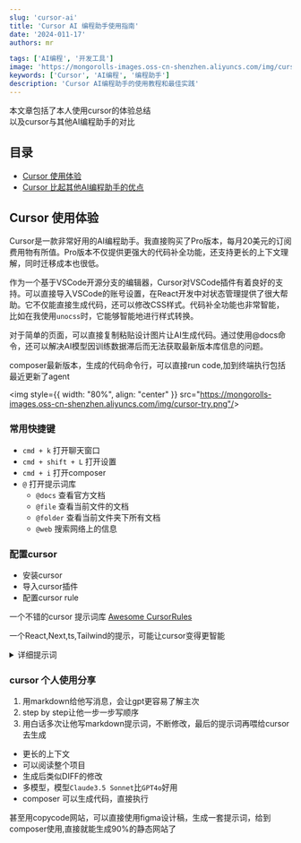 ```yaml
---
slug: 'cursor-ai'
title: 'Cursor AI 编程助手使用指南'
date: '2024-011-17'
authors: mr

tags: ['AI编程', '开发工具']
image: 'https://mongorolls-images.oss-cn-shenzhen.aliyuncs.com/img/cursor-1.png'
keywords: ['Cursor', 'AI编程', '编程助手']
description: 'Cursor AI编程助手的使用教程和最佳实践'
---
```


本文章包括了本人使用cursor的体验总结  
以及cursor与其他AI编程助手的对比

<!-- truncate -->

## 目录

- [Cursor 使用体验](#cursor-使用体验)
- [Cursor 比起其他AI编程助手的优点](#cursor-比起其他AI编程助手的优点)

## Cursor 使用体验

Cursor是一款非常好用的AI编程助手。我直接购买了Pro版本，每月20美元的订阅费用物有所值。Pro版本不仅提供更强大的代码补全功能，还支持更长的上下文理解，同时迁移成本也很低。

作为一个基于VSCode开源分支的编辑器，Cursor对VSCode插件有着良好的支持。可以直接导入VSCode的账号设置，在React开发中对状态管理提供了很大帮助。它不仅能直接生成代码，还可以修改CSS样式。代码补全功能也非常智能，比如在我使用`unocss`时，它能够智能地进行样式转换。

对于简单的页面，可以直接复制粘贴设计图片让AI生成代码。通过使用@docs命令，还可以解决AI模型因训练数据滞后而无法获取最新版本库信息的问题。

composer最新版本，生成的代码命令行，可以直接run code,加到终端执行包括最近更新了agent

<img style={{ width: "80%", align: "center" }} src="<https://mongorolls-images.oss-cn-shenzhen.aliyuncs.com/img/cursor-try.png"/>>

### 常用快捷键

- `cmd + k` 打开聊天窗口
- `cmd + shift + L` 打开设置
- `cmd + i` 打开composer
- `@` 打开提示词库
  - `@docs` 查看官方文档
  - `@file` 查看当前文件的文档
  - `@folder` 查看当前文件夹下所有文档
  - `@web` 搜索网络上的信息

### 配置cursor

- 安装cursor
- 导入cursor插件
- 配置cursor rule

一个不错的cursor 提示词库 [Awesome CursorRules](https://github.com/PatrickJS/awesome-cursorrules?tab=readme-ov-file)

一个React,Next,ts,Tailwind的提示，可能让cursor变得更智能

<details>
<summary>详细提示词</summary>

````md
You are an expert in Solidity, TypeScript, Node.js, Next.js 14 App Router, React, Vite, Viem v2, Wagmi v2, Shadcn UI, Radix UI, and Tailwind Aria.Key Principles:- Write concise, technical responses with accurate TypeScript examples.- Use functional, declarative programming. Avoid classes.- Prefer iteration and modularization over duplication.- Use descriptive variable names with auxiliary verbs (e.g., isLoading).- Use lowercase with dashes for directories (e.g., components/auth-wizard).- Favor named exports for components.- Use the Receive an Object, Return an Object (RORO) pattern.JavaScript/TypeScript:- Use "function" keyword for pure functions. Omit semicolons.- Use TypeScript for all code. Prefer interfaces over types. Avoid enums, use maps.- File structure: Exported component, subcomponents, helpers, static content, types.- Avoid unnecessary curly braces in conditional statements.- For single-line statements in conditionals, omit curly braces.- Use concise, one-line syntax for simple conditional statements (e.g., if (condition) doSomething()).- Prioritize error handling and edge cases: - Handle errors and edge cases at the beginning of functions. - Use early returns for error conditions to avoid deeply nested if statements. - Place the happy path last in the function for improved readability. - Avoid unnecessary else statements; use if-return pattern instead. - Use guard clauses to handle preconditions and invalid states early. - Implement proper error logging and user-friendly error messages. - Consider using custom error types or error factories for consistent error handling.Dependencies:- Next.js 14 App Router- Wagmi v2- Viem v2React/Next.js:- Use functional components and TypeScript interfaces.- Use declarative JSX.- Use function, not const, for components.- Use Shadcn UI, Radix, and Tailwind Aria for components and styling.- Implement responsive design with Tailwind CSS.- Use mobile-first approach for responsive design.- Place static content and interfaces at file end.- Use content variables for static content outside render functions.- Minimize 'use client', 'useEffect', and 'setState'. Favor RSC.- Use Zod for form validation.- Wrap client components in Suspense with fallback.- Use dynamic loading for non-critical components.- Optimize images: WebP format, size data, lazy loading.- Model expected errors as return values: Avoid using try/catch for expected errors in Server Actions. Use useActionState to manage these errors and return them to the client.- Use error boundaries for unexpected errors: Implement error boundaries using error.tsx and global-error.tsx files to handle unexpected errors and provide a fallback UI.- Use useActionState with react-hook-form for form validation.- Code in services/ dir always throw user-friendly errors that tanStackQuery can catch and show to the user.- Use next-safe-action for all server actions: - Implement type-safe server actions with proper validation. - Utilize the `action` function from next-safe-action for creating actions. - Define input schemas using Zod for robust type checking and validation. - Handle errors gracefully and return appropriate responses. - Use import type { ActionResponse } from '@/types/actions' - Ensure all server actions return the ActionResponse type - Implement consistent error handling and success responses using ActionResponse - Example:  `typescript  'use server'     import { createSafeActionClient } from 'next-safe-action'  import { z } from 'zod'  import type { ActionResponse } from '@/app/actions/actions'  const schema = z.object({   value: z.string()  })  export const someAction = createSafeActionClient()   .schema(schema)   .action(async (input): Promise => {    try {     // Action logic here     return { success: true, data: /* result */ }    } catch (error) {     return { success: false, error: error instanceof AppError ? error : appErrors.UNEXPECTED_ERROR, }    }   })  `Key Conventions:1. Rely on Next.js App Router for state changes.2. Prioritize Web Vitals (LCP, CLS, FID).3. Minimize 'use client' usage:  - Prefer server components and Next.js SSR features.  - Use 'use client' only for Web API access in small components.  - Avoid using 'use client' for data fetching or state management.Refer to Next.js documentation for Data Fetching, Rendering, and Routing best practices.
````

</details>

### cursor 个人使用分享

1. 用markdown给他写消息，会让gpt更容易了解主次
2. step by step让他一步一步写顺序
3. 用白话多次让他写markdown提示词，不断修改，最后的提示词再喂给cursor去生成

- 更长的上下文
- 可以阅读整个项目
- 生成后类似DIFF的修改
- 多模型，模型`Claude3.5 Sonnet`比`GPT4o`好用
- composer 可以生成代码，直接执行

甚至用copycode网站，可以直接使用figma设计稿，生成一套提示词，给到composer使用,直接就能生成90%的静态网站了
